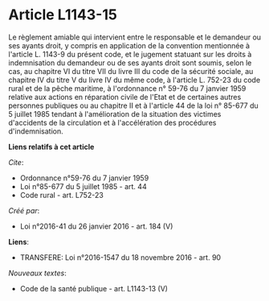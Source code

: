 # Article L1143-15

Le règlement amiable qui intervient entre le responsable et le demandeur ou ses ayants droit, y compris en application de la
convention mentionnée à l'article L. 1143-9 du présent code, et le jugement statuant sur les droits à indemnisation du
demandeur ou de ses ayants droit sont soumis, selon le cas, au chapitre VI du titre VII du livre III du code de la sécurité
sociale, au chapitre IV du titre V du livre IV du même code, à l'article L. 752-23 du code rural et de la pêche maritime, à
l'ordonnance n° 59-76 du 7 janvier 1959 relative aux actions en réparation civile de l'Etat et de certaines autres personnes
publiques ou au chapitre II et à l'article 44 de la loi n° 85-677 du 5 juillet 1985 tendant à l'amélioration de la situation
des victimes d'accidents de la circulation et à l'accélération des procédures d'indemnisation.

**Liens relatifs à cet article**

_Cite_:

  - Ordonnance n°59-76 du 7 janvier 1959
  - Loi n°85-677 du 5 juillet 1985 - art. 44
  - Code rural - art. L752-23

_Créé par_:

  - Loi n°2016-41 du 26 janvier 2016 - art. 184 (V)

**Liens**:

  - TRANSFERE: Loi n°2016-1547 du 18 novembre 2016 - art. 90

_Nouveaux textes_:

  - Code de la santé publique - art. L1143-13 (V)
